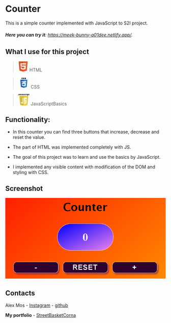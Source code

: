 # Counter

This is a simple counter implemented with JavaScript to S2I project.

###### **Here you can try it**: https://meek-bunny-a01dee.netlify.app/.

## What I use for this project

>![Html](https://github.com/AlexMos36/Counter/blob/main/assets/Img/html-icon-32x32.png) HTML

>![Css](https://github.com/AlexMos36/Counter/blob/main/assets/Img/css-icon-36x36.png) CSS

>![JS](https://github.com/AlexMos36/Counter/blob/main/assets/Img/js-icon-36x36.png) JavaScriptBasics

## Functionality:

* In this counter you can find three buttons that increase, decrease and reset the value.

* The part of HTML was implemented completely with JS.

* The goal of this project was to learn and use the basics by JavaScript.

* I implemented any visible content with modification of the DOM and styling with CSS.

## Screenshot

![Counter](https://github.com/AlexMos36/Counter/blob/main/assets/Img/Immagine%202023-02-17%20120251.png)

## Contacts

Alex Mos - [Instagram](https://www.instagram.com/mos.alex369/) - [github](https://github.com/AlexMos36)

**My portfolio** - [StreetBasketCorna](https://alexmos36.github.io/StreetBasketCorna/)




